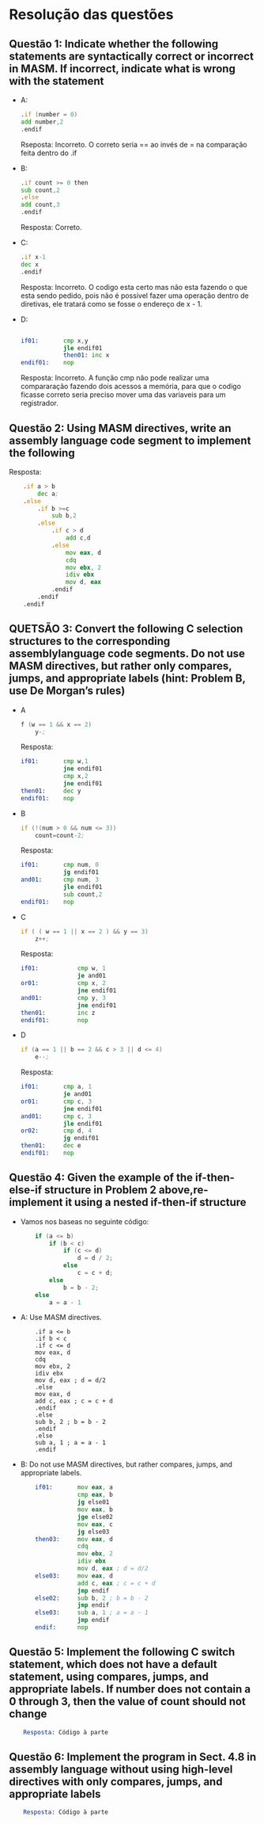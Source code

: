 # Resolução das questões

## Questão 1: Indicate whether the following statements are syntactically correct or incorrect in MASM. If incorrect, indicate what is wrong with the statement

* A:

    ```asm
    .if (number = 0)
    add number,2 
    .endif
    ```

    Rseposta: Incorreto. O correto seria == ao invés de = na comparação feita dentro do .if

* B:

    ```asm
    .if count >= 0 then 
    sub count,2 
    .else 
    add count,3 
    .endif
    ```

    Resposta: Correto.

* C:

    ```asm
    .if x-1 
    dec x 
    .endif
    ```

    Resposta: Incorreto. O codigo esta certo mas não esta fazendo o que esta sendo pedido, pois não é possivel fazer uma operação dentro de diretivas, ele tratará como se fosse o endereço de x - 1.

* D:

    ```asm

    if01:       cmp x,y 
                jle endif01
                then01: inc x 
    endif01:    nop 
    ```

    Resposta: Incorreto. A função cmp não pode realizar uma compararação fazendo dois acessos a memória, para que o codigo ficasse correto seria preciso mover uma das variaveis para um registrador.

## Questão 2: Using MASM directives, write an assembly language code segment to implement the following

Resposta:

```asm
    .if a > b
        dec a;
    .else
        .if b >=c
            sub b,2
        .else
            .if c > d
                add c,d
            .else
                mov eax, d
                cdq
                mov ebx, 2
                idiv ebx
                mov d, eax
            .endif 
        .endif
    .endif
```

## QUETSÃO 3: Convert the following C selection structures to the corresponding assemblylanguage code segments. Do not use MASM directives, but rather only compares, jumps, and appropriate labels (hint: Problem B, use De Morgan’s rules)

* A

    ```asm
    f (w == 1 && x == 2)
        y-;
    ```

    Resposta:

    ```asm
    if01:       cmp w,1 
                jne endif01
                cmp x,2 
                jne endif01
    then01:     dec y
    endif01:    nop 
    ```

* B

    ```asm
    if (!(num > 0 && num <= 3)) 
        count=count-2; 
    ```

    Resposta:

    ```asm
    if01:       cmp num, 0
                jg endif01
    and01:      cmp num, 3
                jle endif01
                sub count,2
    endif01:    nop   
    ```

* C

    ```asm
    if ( ( w == 1 || x == 2 ) && y == 3) 
        z++; 
    ```

    Resposta:

    ```asm
    if01:           cmp w, 1
                    je and01
    or01:           cmp x, 2
                    jne endif01
    and01:          cmp y, 3
                    jne endif01
    then01:         inc z
    endif01:        nop
    ```

* D

    ```asm
    if (a == 1 || b == 2 && c > 3 || d <= 4) 
        e--;
    ```

    Resposta:

    ```asm
    if01:       cmp a, 1
                je and01
    or01:       cmp c, 3
                jne endif01
    and01:      cmp c, 3
                jle endif01
    or02:       cmp d, 4
                jg endif01
    then01:     dec e
    endif01:    nop
    ```

## Questão 4: Given the example of the if-then-else-if structure in Problem 2 above,re-implement it using a nested if-then-if structure

* Vamos nos baseas no seguinte código:

    ```c
        if (a <= b) 
            if (b < c) 
                if (c <= d) 
                    d = d / 2; 
                else 
                    c = c + d; 
            else 
                b = b - 2; 
        else 
            a = a - 1
    ```

* A: Use MASM directives.

    ```masm
        .if a <= b
        .if b < c
        .if c <= d
        mov eax, d
        cdq
        mov ebx, 2
        idiv ebx
        mov d, eax ; d = d/2
        .else
        mov eax, d
        add c, eax ; c = c + d
        .endif
        .else
        sub b, 2 ; b = b - 2
        .endif
        .else
        sub a, 1 ; a = a - 1
        .endif

    ```

* B: Do not use MASM directives, but rather compares, jumps, and appropriate
labels.

    ```asm
        if01:       mov eax, a
                    cmp eax, b
                    jg else01
                    mov eax, b
                    jge else02
                    mov eax, c
                    jg else03
        then03:     mov eax, d
                    cdq
                    mov ebx, 2
                    idiv ebx
                    mov d, eax ; d = d/2
        else03:     mov eax, d
                    add c, eax ; c = c + d
                    jmp endif
        else02:     sub b, 2 ; b = b - 2
                    jmp endif
        else03:     sub a, 1 ; a = a - 1
                    jmp endif
        endif:      nop
    ```

## Questão 5:  Implement the following C switch statement, which does not have a default statement, using compares, jumps, and appropriate labels. If number does not contain a 0 through 3, then the value of count should not change

```asm
    Resposta: Código à parte
```

## Questão 6: Implement the program in Sect. 4.8 in assembly language without using high-level directives with only compares, jumps, and appropriate labels

```asm
    Resposta: Código à parte
```
